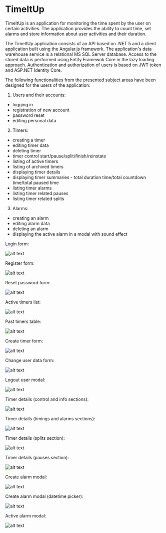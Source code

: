 # TimeItUp

TimeItUp is an application for monitoring the time spent by the user on certain activities. The application provides the ability to count time, set alarms and store information about user activities and their duration.

The TimeItUp application consists of an API based on .NET 5 and a client application built using the Angular.js framework. The application's data warehouse service is a relational MS SQL Server database. Access to the stored data is performed using Entity Framewok Core in the lazy loading approach. Authentication and authorization of users is based on JWT token and ASP.NET Identity Core.

The following functionalities from the presented subject areas have been designed for the users of the application:

1. Users and their accounts:
+ logging in
+ registration of new account
+ password reset
+ editing personal data

2. Timers:
+ creating a timer
+ editing timer data
+ deleting timer
+ timer control start/pause/split/finish/reinstate
+ listing of active timers
+ listing of archived timers
+ displaying timer details
+ displaying timer summaries - total duration time/total countdown time/total paused time
+ listing timer alarms
+ listing timer related pauses
+ listing timer related splits

3. Alarms:
+ creating an alarm
+ editing alarm data
+ deleting an alarm
+ displaying the active alarm in a modal with sound effect

Login form:

![alt text](https://github.com/Korag/DocumentationImages/blob/master/TimeItUp/TimeItUp_1.PNG "Login form")

Register form:

![alt text](https://github.com/Korag/DocumentationImages/blob/master/TimeItUp/TimeItUp_3.PNG "Register form")

Reset password form:

![alt text](https://github.com/Korag/DocumentationImages/blob/master/TimeItUp/TimeItUp_2.PNG "Reset password form")

Active timers list:

![alt text](https://github.com/Korag/DocumentationImages/blob/master/TimeItUp/TimeItUp_4.PNG "Active timers")

Past timers table:

![alt text](https://github.com/Korag/DocumentationImages/blob/master/TimeItUp/TimeItUp_5.PNG "Past timers")

Create timer form:

![alt text](https://github.com/Korag/DocumentationImages/blob/master/TimeItUp/TimeItUp_6.PNG "Create timer form")

Change user data form:

![alt text](https://github.com/Korag/DocumentationImages/blob/master/TimeItUp/TimeItUp_7.PNG "Change user data form")

Logout user modal:

![alt text](https://github.com/Korag/DocumentationImages/blob/master/TimeItUp/TimeItUp_8.PNG "Logout user modal")

Timer details (control and info sections):

![alt text](https://github.com/Korag/DocumentationImages/blob/master/TimeItUp/TimeItUp_9.PNG "Timer details - control, info sections")

Timer details (timings and alarms sections):

![alt text](https://github.com/Korag/DocumentationImages/blob/master/TimeItUp/TimeItUp_10.PNG "Timer details - timings, alarms sections")

Timer details (splits section):

![alt text](https://github.com/Korag/DocumentationImages/blob/master/TimeItUp/TimeItUp_11.PNG "Timer details - splits section")

Timer details (pauses section):

![alt text](https://github.com/Korag/DocumentationImages/blob/master/TimeItUp/TimeItUp_12.PNG "Timer details - pauses section")

Create alarm modal:

![alt text](https://github.com/Korag/DocumentationImages/blob/master/TimeItUp/TimeItUp_13.PNG "Create alarm modal")

Create alarm modal (datetime picker):

![alt text](https://github.com/Korag/DocumentationImages/blob/master/TimeItUp/TimeItUp_14.PNG "Create alarm modal - datetime picker")

Active alarm modal:

![alt text](https://github.com/Korag/DocumentationImages/blob/master/TimeItUp/TimeItUp_15.PNG "Active alarm modal")
